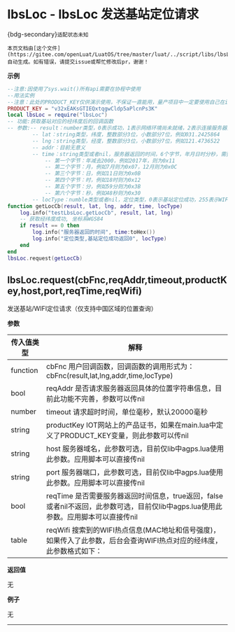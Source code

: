 # lbsLoc - lbsLoc 发送基站定位请求

{bdg-secondary}`适配状态未知`

```{note}
本页文档由[这个文件](https://gitee.com/openLuat/LuatOS/tree/master/luat/../script/libs/lbsLoc.lua)自动生成。如有错误，请提交issue或帮忙修改后pr，谢谢！
```


**示例**

```lua
--注意:因使用了sys.wait()所有api需要在协程中使用
--用法实例
--注意：此处的PRODUCT_KEY仅供演示使用，不保证一直能用，量产项目中一定要使用自己在iot.openluat.com中创建的项目productKey
PRODUCT_KEY = "v32xEAKsGTIEQxtqgwCldp5aPlcnPs3K"
local lbsLoc = require("lbsLoc")
-- 功能:获取基站对应的经纬度后的回调函数
-- 参数:-- result：number类型，0表示成功，1表示网络环境尚未就绪，2表示连接服务器失败，3表示发送数据失败，4表示接收服务器应答超时，5表示服务器返回查询失败；为0时，后面的5个参数才有意义
		-- lat：string类型，纬度，整数部分3位，小数部分7位，例如031.2425864
		-- lng：string类型，经度，整数部分3位，小数部分7位，例如121.4736522
        -- addr：目前无意义
        -- time：string类型或者nil，服务器返回的时间，6个字节，年月日时分秒，需要转为十六进制读取
            -- 第一个字节：年减去2000，例如2017年，则为0x11
            -- 第二个字节：月，例如7月则为0x07，12月则为0x0C
            -- 第三个字节：日，例如11日则为0x0B
            -- 第四个字节：时，例如18时则为0x12
            -- 第五个字节：分，例如59分则为0x3B
            -- 第六个字节：秒，例如48秒则为0x30
        -- locType：numble类型或者nil，定位类型，0表示基站定位成功，255表示WIFI定位成功
function getLocCb(result, lat, lng, addr, time, locType)
    log.info("testLbsLoc.getLocCb", result, lat, lng)
    -- 获取经纬度成功, 坐标系WGS84
    if result == 0 then
        log.info("服务器返回的时间", time:toHex())
        log.info("定位类型,基站定位成功返回0", locType)
    end
end
lbsLoc.request(getLocCb)

```

## lbsLoc.request(cbFnc,reqAddr,timeout,productKey,host,port,reqTime,reqWifi)



发送基站/WIFI定位请求（仅支持中国区域的位置查询）

**参数**

|传入值类型|解释|
|-|-|
|function|cbFnc 用户回调函数，回调函数的调用形式为：cbFnc(result,lat,lng,addr,time,locType)|
|bool|reqAddr 是否请求服务器返回具体的位置字符串信息，目前此功能不完善，参数可以传nil|
|number|timeout 请求超时时间，单位毫秒，默认20000毫秒|
|string|productKey IOT网站上的产品证书，如果在main.lua中定义了PRODUCT_KEY变量，则此参数可以传nil|
|string|host 服务器域名，此参数可选，目前仅lib中agps.lua使用此参数。应用脚本可以直接传nil|
|string|port 服务器端口，此参数可选，目前仅lib中agps.lua使用此参数。应用脚本可以直接传nil|
|bool|reqTime 是否需要服务器返回时间信息，true返回，false或者nil不返回，此参数可选，目前仅lib中agps.lua使用此参数。应用脚本可以直接传nil|
|table|reqWifi 搜索到的WIFI热点信息(MAC地址和信号强度)，如果传入了此参数，后台会查询WIFI热点对应的经纬度，此参数格式如下：|

**返回值**

无

**例子**

无

---


